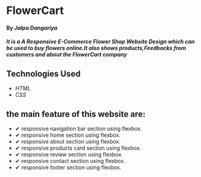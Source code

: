# FlowerCart

#### By _Jalpa Dangariya_

#### _It is a A Responsive E-Commerce Flower Shop Website Design which can be used to buy flowers online.It also shows products,Feedbacks from customers and about the FlowerCart company_

## Technologies Used

* _HTML_
* _CSS_

## the main feature of this website are:
* ✔ responsive navigation bar section using flexbox.
* ✔ responsive home section using flexbox.
* ✔ responsive about section using flexbox.
* ✔ responsive products card section using flexbox.
* ✔ responsive review section using flexbox.
* ✔ responsive contact section using flexbox.
* ✔ responsive footer section using flexbox.
